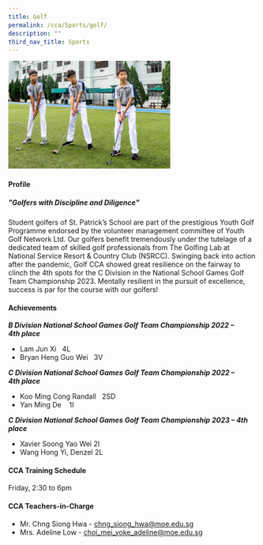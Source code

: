 ```yaml
---
title: Golf
permalink: /cca/Sports/golf/
description: ""
third_nav_title: Sports
---
```

<img src="/images/2022_Migration/golf-2.jpg" style="width:65%">
		 
#### **Profile**

##### **"Golfers with Discipline and Diligence"**

Student golfers of St. Patrick’s School are part of the prestigious Youth Golf Programme endorsed by the volunteer management committee of Youth Golf Network Ltd. Our golfers benefit tremendously under the tutelage of a dedicated team of skilled golf professionals from The Golfing Lab at National Service Resort &amp; Country Club (NSRCC). Swinging back into action after the pandemic, Golf CCA showed great resilience on the fairway to clinch the 4th spots for the C Division in the National School Games Golf Team Championship 2023. Mentally resilient in the pursuit of excellence, success is par for the course with our golfers!

#### **Achievements**

**_B Division National School Games Golf Team Championship 2022 – 4th&nbsp;place_**

*  Lam Jun Xi &nbsp; 4L
*  Bryan Heng Guo Wei &nbsp; 3V

**_C Division National School Games Golf Team Championship 2022 – 4th&nbsp;place_**

*   Koo Ming Cong Randall&nbsp;&nbsp; 2SD
*   Yan Ming De&nbsp;&nbsp;&nbsp; 1I

**_C Division National School Games Golf Team Championship 2023 – 4th place_**

* Xavier Soong Yao Wei    2I
* Wang Hong Yi, Denzel   2L

#### **CCA Training Schedule**

Friday, 2:30 to 6pm

#### **CCA Teachers-in-Charge**

* Mr. Chng Siong Hwa - [chng_siong_hwa@moe.edu.sg](mailto:chng_siong_hwa@moe.edu.sg)
* Mrs. Adeline Low - [choi_mei_yoke_adeline@moe.edu.sg](mailto:choi_mei_yoke_adeline@moe.edu.sg)